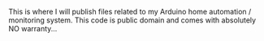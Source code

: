 This is where I will publish files related to my Arduino
home automation / monitoring system.  This code is public 
domain and comes with absolutely NO warranty...
